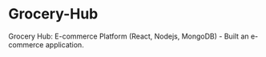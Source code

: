 # Grocery-Hub
Grocery Hub: E-commerce Platform (React, Nodejs, MongoDB) -  Built an e-commerce application.
